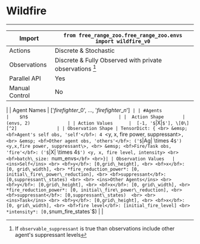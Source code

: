 # Wildfire

<!-- Observations are always implemented with a **Tuple** space containing: a single `np.int` **Box** space for task-global observations, and multiple `np.int` **Box** spaces for task observations. **The exception** to this is if one of the observations is not a integer, in which case the observations spaces listed here are what is actually implemented. <ins>**This environment uses Box**</ins>. We show the observation spaces not as **Box**es because it is easier to interprete that way. Please look at the `observation_space` function in each environment before using it.  -->

----

| Import             | `from free_range_zoo.free_range_zoo.envs import wildfire_v0` |
|--------------------|------------------------------------|
| Actions            | Discrete \& Stochastic                            |
| Observations | Discrete \& Fully Observed with private observations [^1]
| Parallel API       | Yes                                |
| Manual Control     | No                                 
|
| Agent Names             | ['$`firefighter\_0`$', ..., '$`firefighter\_n`$']` |
| #Agents             |    $`n`$                                  |
| 
Action Shape       | (envs, 2)              |
| Action Values      |  [-1, '$`\|X\|`$'], \[0\][^2]              
|
| Observation Shape | TensorDict: { <br> &emsp; <bf>Agent's self obs, 'self'</bf>: 4 `<y, x, fire power, suppressant\>`, <br> &emsp; <bf>Other agent obs, 'others'</bf>: ('$`\|Ag\| \times 4`$') <y,x,fire power, suppressant\>, <br> &emsp; <bf>Fire/Task obs, 'fire'</bf>: ('$`\|X\| \times 4`$') <y, x, fire level, intensity> <br> <bf>batch\_size: `num\_envs`</bf> <br>}|
| Observation Values   | <ins>Self</ins> <br> <bf>y</bf>: [0,grid\_height], <br> <bf>x</bf>: [0, grid\_width], <br> *fire_reduction_power*: [0, initial\_fire\_power\_reduction], <br> <bf>suppressant</bf>: [0,suppressant\_states) <br> <br> <ins>Other Agents</ins> <br> <bf>y</bf>: [0,grid\_height], <br> <bf>x</bf>: [0, grid\_width], <br> *fire_reduction_power*: [0, initial\_fire\_power\_reduction], <br> <bf>suppressant</bf>: [0,suppressant\_states)  <br> <br> <ins>Task</ins> <br> <bf>y</bf>: [0,grid\_height], <br> <bf>x</bf>: [0, grid\_width], <br> <bf>fire level</bf>: [initial_fire_level] <br> *intensity*: [0,$`num\_fire\_states`$) |
|

[^1]:If `observable_suppressant` is true than observations include other agent's suppressant levels

[^2]: The second action value indicates the action taken for a specific task. Here there is only one action available for each task, but we include this to maintain a consistent form between environments. This is implemented with a **OneOf** space. 


[^2]: The second action value indicates the action taken for a specific task. Here there is only one action available for each task, but we include this to maintain a consistent form between environments. This is implemented with a **OneOf** space. 
